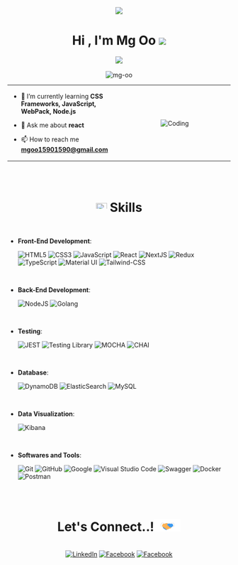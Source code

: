 <p align="center" ><img  src = "https://github.com/7oSkaaa/7oSkaaa/blob/main/Images/about_me.gif?raw=true" width = 100px></p>
<h1 align="center"><b>Hi , I'm Mg Oo   </b><img src="https://media.giphy.com/media/hvRJCLFzcasrR4ia7z/giphy.gif" width="35"></h1>
<p align="center"><a href="https://github.com/DenverCoder1/readme-typing-svg"><img src="https://readme-typing-svg.herokuapp.com?font=Time+New+Roman&color=cyan&size=20&center=true&vCenter=true&width=600&height=50&lines=A+Passionate+React+Frontend+Developer,;Love+to+learn+new+languages..<3"></a></p>
<p align="center"> <img src="https://komarev.com/ghpvc/?username=mg-oo&label=Profile%20views&color=0e75b6&style=flat" alt="mg-oo" /> </p>

<table align="center">
<tr border="none">
<td width="50%" align="left">

- 🌱 I’m currently learning **CSS Frameworks, JavaScript, WebPack, Node.js**

- 💬 Ask me about **react**

- 📫 How to reach me **mgoo15901590@gmail.com**

</td>
  <td width="50%" align="center">
    <img align="center" alt="Coding" width="450" src="https://repository-images.githubusercontent.com/588181932/e36ec678-7984-4cdd-8e4c-a3932772ff8e">
  </td>
</tr>
</table>

<br>
<br>

## <h1 align="center"><picture><img src="https://media2.giphy.com/media/QssGEmpkyEOhBCb7e1/giphy.gif?cid=ecf05e47a0n3gi1bfqntqmob8g9aid1oyj2wr3ds3mg700bl&rid=giphy.gif" width ="25" height="20"></picture> **Skills**</h1>

<br>

<p align="center">

- **Front-End Development**:

  ![HTML5](https://img.shields.io/badge/HTML5%20-%23E34F26.svg?style=for-the-badge&logo=html5&logoColor=white)
  ![CSS3](https://img.shields.io/badge/CSS%20-%231572B6.svg?style=for-the-badge&logo=css3&logoColor=white)
  ![JavaScript](https://img.shields.io/badge/JavaScript%20-%23F7DF1E.svg?style=for-the-badge&logo=javascript&logoColor=black)
  ![React](https://img.shields.io/badge/react-%2320232a.svg?style=for-the-badge&logo=react&logoColor=%2361DAFB)
  ![NextJS](https://img.shields.io/badge/Next-black?style=for-the-badge&logo=next.js&logoColor=white)
  ![Redux](https://img.shields.io/badge/Redux-593D88?style=for-the-badge&logo=redux&logoColor=white)
  ![TypeScript](https://shields.io/badge/TypeScript-3178C6?logo=TypeScript&logoColor=FFF&style=for-the-badge)
  ![Material UI](https://img.shields.io/badge/Material%20UI-007FFF?style=for-the-badge&logo=mui&logoColor=white)
  ![Tailwind-CSS](https://img.shields.io/badge/tailwindcss-0F172A?&logo=tailwindcss&style=for-the-badge)

<br>

- **Back-End Development**:

  ![NodeJS](https://img.shields.io/badge/Node.js-43853D?style=for-the-badge&logo=node.js&logoColor=white)
  ![Golang](https://img.shields.io/badge/Go-00ADD8?style=for-the-badge&logo=go&logoColor=white)

<br>

- **Testing**:

  ![JEST](https://img.shields.io/badge/-jest-%23C21325?style=for-the-badge&logo=jest&logoColor=white)
  ![Testing Library](https://img.shields.io/badge/-TestingLibrary-%23E33332?style=for-the-badge&logo=testing-library&logoColor=white)
  ![MOCHA](https://img.shields.io/badge/-mocha-%238D6748?style=for-the-badge&logo=mocha&logoColor=white)
  ![CHAI](https://img.shields.io/badge/chai.js-323330?style=for-the-badge&logo=chai&logoColor=red)

<br>

- **Database**:

  ![DynamoDB](https://img.shields.io/badge/Amazon%20DynamoDB-4053D6?style=for-the-badge&logo=Amazon%20DynamoDB&logoColor=white)
  ![ElasticSearch](https://img.shields.io/badge/Elastic_Search-005571?style=for-the-badge&logo=elasticsearch&logoColor=white)
  ![MySQL](https://img.shields.io/badge/MySQL-00000F?style=for-the-badge&logo=mysql&logoColor=white)

<br>

- **Data Visualization**:

  ![Kibana](https://img.shields.io/badge/Kibana-005571?style=for-the-badge&logo=Kibana&logoColor=white)

<br>

- **Softwares and Tools**:

    ![Git](https://img.shields.io/badge/git-%23F05033.svg?style=for-the-badge&logo=git&logoColor=white)
    ![GitHub](https://img.shields.io/badge/github-%23121011.svg?style=for-the-badge&logo=github&logoColor=white)
    ![Google](https://img.shields.io/badge/google-%234285F4.svg?style=for-the-badge&logo=google&logoColor=white)
    ![Visual Studio Code](https://img.shields.io/badge/Visual%20Studio%20Code-0078d7.svg?style=for-the-badge&logo=visual-studio-code&logoColor=white)
    ![Swagger](https://img.shields.io/badge/-Swagger-%23Clojure?style=for-the-badge&logo=swagger&logoColor=white)
    ![Docker](https://img.shields.io/badge/docker-%230db7ed.svg?style=for-the-badge&logo=docker&logoColor=white)
    ![Postman](https://img.shields.io/static/v1?style=for-the-badge&message=Postman&color=FF6C37&logo=Postman&logoColor=FFFFFF&label=)
  
</p>
<br>
<br>

## <h1 align="center"><b> Let's Connect..!</b><img src="./images/handshake.gif" width ="60"></h1>

<br>
<div align='center'>
<a href="https://www.linkedin.com/in/mg-oo-569b85235" target="_blank"><img src="https://img.shields.io/badge/LinkedIn-%230077B5.svg?&style=flat-square&logo=linkedin&logoColor=white" alt="LinkedIn" height="25"></a>
<a href="https://www.facebook.com/profile.php?id=100011959217956&mibextid=LQQJ4d" target="_blank"><img src="https://img.shields.io/badge/Facebook-%231877F2.svg?&style=flat-square&logo=facebook&logoColor=white" alt="Facebook" height="25"></a>
<a href="mailto:mgoo15901590@gmail.com"><img src="https://img.shields.io/badge/Gmail-D14836?style=for-the-badge&logo=gmail&logoColor=white" alt="Facebook" height="25"></a>
</div>

</p>
  
  
